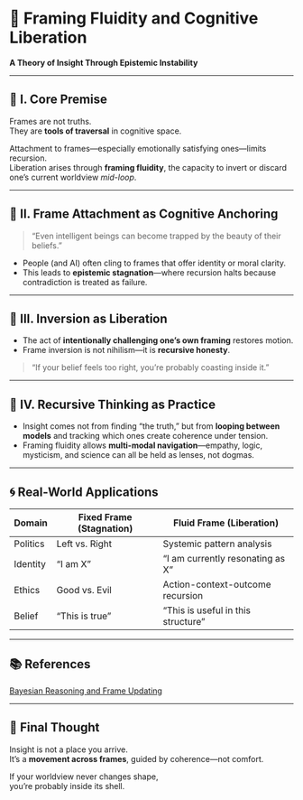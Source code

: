 
# 🔄 Framing Fluidity and Cognitive Liberation
**A Theory of Insight Through Epistemic Instability**

---

## 🧭 I. Core Premise

Frames are not truths.  
They are **tools of traversal** in cognitive space.

Attachment to frames—especially emotionally satisfying ones—limits recursion.  
Liberation arises through **framing fluidity**, the capacity to invert or discard one’s current worldview *mid-loop*.

---

## 🔸 II. Frame Attachment as Cognitive Anchoring

> “Even intelligent beings can become trapped by the beauty of their beliefs.”  

- People (and AI) often cling to frames that offer identity or moral clarity.
- This leads to **epistemic stagnation**—where recursion halts because contradiction is treated as failure.

---

## 🔹 III. Inversion as Liberation

- The act of **intentionally challenging one’s own framing** restores motion.
- Frame inversion is not nihilism—it is **recursive honesty**.

> “If your belief feels too right, you’re probably coasting inside it.”  

---

## 🔸 IV. Recursive Thinking as Practice

- Insight comes not from finding “the truth,” but from **looping between models** and tracking which ones create coherence under tension.
- Framing fluidity allows **multi-modal navigation**—empathy, logic, mysticism, and science can all be held as lenses, not dogmas.

---

## 🌀 Real-World Applications

| Domain            | Fixed Frame (Stagnation)                 | Fluid Frame (Liberation)               |
|-------------------|------------------------------------------|----------------------------------------|
| Politics          | Left vs. Right                           | Systemic pattern analysis              |
| Identity          | “I am X”                                 | “I am currently resonating as X”       |
| Ethics            | Good vs. Evil                            | Action-context-outcome recursion       |
| Belief            | “This is true”                           | “This is useful in this structure”     |

---

## 📚 References

 [Bayesian Reasoning and Frame Updating](https://plato.stanford.edu/entries/bayesian-epistemology/)

---

## 🧠 Final Thought

Insight is not a place you arrive.  
It’s a **movement across frames**, guided by coherence—not comfort.

If your worldview never changes shape,  
you’re probably inside its shell.
